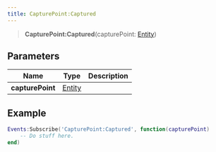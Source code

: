 ```yaml
---
title: CapturePoint:Captured
---
```


> **CapturePoint:Captured**(capturePoint: [Entity](/vext/ref/shared/type/entity))

## Parameters

| Name | Type | Description |
| ---- | ---- | ----------- |
| **capturePoint** | [Entity](/vext/ref/shared/type/entity) |  |

## Example

```lua
Events:Subscribe('CapturePoint:Captured', function(capturePoint)
    -- Do stuff here.
end)
```
